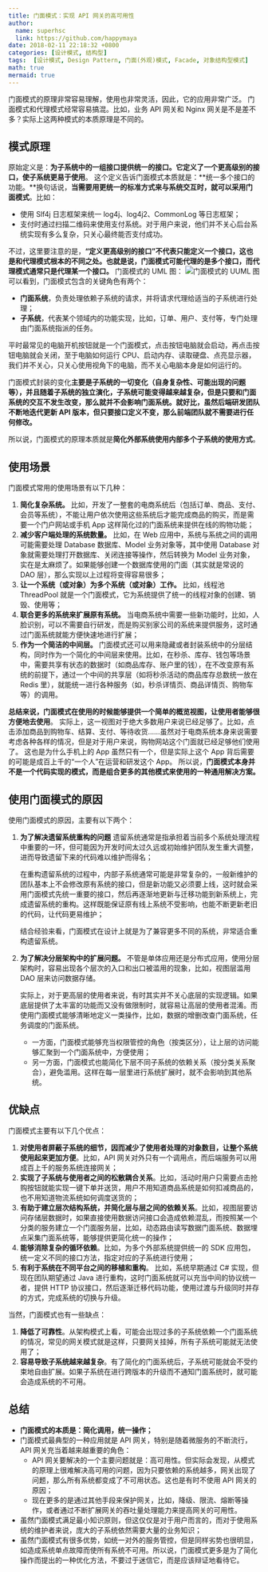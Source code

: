 ```yaml
---
title: 门面模式：实现 API 网关的高可用性
author:
  name: superhsc
  link: https://github.com/happymaya
date: 2018-02-11 22:18:32 +0800
categories: [设计模式, 结构型]
tags:  [设计模式, Design Pattern, 门面(外观)模式, Facade, 对象结构型模式]
math: true
mermaid: true
---
```



门面模式的原理非常容易理解，使用也非常灵活，因此，它的应用非常广泛。
门面模式和代理模式经常容易搞混。比如，业务 API 网关和 Nginx 网关是不是差不多？实际上这两种模式的本质原理是不同的。

## 模式原理
原始定义是：**为子系统中的一组接口提供统一的接口。它定义了一个更高级别的接口，使子系统更易于使用**。
这个定义告诉门面模式本质就是：**统一多个接口的功能。**换句话说，**当需要用更统一的标准方式来与系统交互时，就可以采用门面模式**。比如：

- 使用 Slf4j 日志框架来统一 log4j、log4j2、CommonLog 等日志框架；
- 支付时通过扫描二维码来使用支付系统。对于用户来说，他们并不关心后台系统实现有多么复杂，只关心最终能否支付成功。

不过，这里要注意的是，**“定义更高级别的接口”不代表只能定义一个接口，这也是和代理模式根本的不同之处。也就是说，门面模式可能代理的是多个接口，而代理模式通常只是代理某一个接口。**
门面模式的 UML 图：
![门面模式的 UUML 图](https://maxpixelton.github.io/images/assert/design-patterns/facade-uml.png)
可以看到，门面模式包含的关键角色有两个：

- **门面系统**，负责处理依赖子系统的请求，并将请求代理给适当的子系统进行处理；
- **子系统**，代表某个领域内的功能实现，比如，订单、用户、支付等，专门处理由门面系统指派的任务。

平时最常见的电脑开机按钮就是一个门面模式，点击按钮电脑就会启动，再点击按钮电脑就会关闭，至于电脑如何运行 CPU、启动内存、读取硬盘、点亮显示器，我们并不关心，只关心使用视角下的电脑，而不关心电脑本身是如何运行的。

门面模式封装的变化**主要是子系统的一切变化（自身复杂性、可能出现的问题等），并且随着子系统的独立演化，子系统可能变得越来越复杂，但是只要和门面系统的交互不发生改变，那么就并不会影响门面系统。就好比，虽然后端研发团队不断地迭代更新 API 版本，但只要接口定义不变，那么前端团队就不需要进行任何修改。**

所以说，门面模式的原理本质就是**简化外部系统使用内部多个子系统的使用方式**。

## 使用场景
门面模式常用的使用场景有以下几种：

1. **简化复杂系统。** 比如，开发了一整套的电商系统后（包括订单、商品、支付、会员等系统），不能让用户依次使用这些系统后才能完成商品的购买，而是需要一个门户网站或手机 App 这样简化过的门面系统来提供在线的购物功能；
2. **减少客户端处理的系统数量。** 比如，在 Web 应用中，系统与系统之间的调用可能需要处理 Database 数据库、Model 业务对象等，其中使用 Database 对象就需要处理打开数据库、关闭连接等操作，然后转换为 Model 业务对象，实在是太麻烦了。如果能够创建一个数据库使用的门面（其实就是常说的 DAO 层），那么实现以上过程将变得容易很多；
3. **让一个系统（或对象）为多个系统（或对象）工作。** 比如，线程池 ThreadPool 就是一个门面模式，它为系统提供了统一的线程对象的创建、销毁、使用等；
4. **联合更多的系统来扩展原有系统。** 当电商系统中需要一些新功能时，比如，人脸识别，可以不需要自行研发，而是购买别家公司的系统来提供服务，这时通过门面系统就能方便快速地进行扩展；
5. **作为一个简洁的中间层。** 门面模式还可以用来隐藏或者封装系统中的分层结构，同时作为一个简化的中间层来使用。比如，在秒杀、库存、钱包等场景中，需要共享有状态的数据时（如商品库存、账户里的钱），在不改变原有系统的前提下，通过一个中间的共享层（如将秒杀活动的商品库存总数统一放在 Redis 里），就能统一进行各种服务（如，秒杀详情页、商品详情页、购物车等）的调用。

**总结来说，门面模式在使用的时候能够提供一个简单的概览视图，让使用者能够很方便地去使用**。
实际上，这一视图对于绝大多数用户来说已经足够了。比如，点击添加商品到购物车、结算、支付、等待收货……虽然对于电商系统本身来说需要考虑各种各样的情况，但是对于用户来说，购物网站这个门面就已经足够他们使用了。
这也是为什么手机上的 App 虽然只有一个，但是实际上这个 App 背后需要的可能是成百上千的“一个人”在运营和研发这个 App。
所以说，**门面模式本身并不是一个代码实现的模式，而是组合更多的其他模式来使用的一种通用解决方案。**

## 使用门面模式的原因
使用门面模式的原因，主要有以下两个：

1. **为了解决遗留系统重构的问题**
   遗留系统通常是指承担着当前多个系统处理流程中重要的一环，但可能因为开发时间太过久远或初始维护团队发生重大调整，进而导致遗留下来的代码难以维护而得名；
   
   在重构遗留系统的过程中，内部子系统通常可能是非常复杂的，一般新维护的团队基本上不会修改原有系统的接口，但是新功能又必须要上线，这时就会采用门面模式先统一重要的接口，然后再逐渐地更新与迁移功能到新系统上，完成遗留系统的重构。这样既能保证原有线上系统不受影响，也能不断更新老旧的代码，让代码更易维护；
   
   结合经验来看，门面模式在设计上就是为了兼容更多不同的系统，非常适合重构遗留系统。

2. **为了解决分层架构中的扩展问题。** 
   不管是单体应用还是分布式应用，使用分层架构时，容易出现各个层次的入口和出口被滥用的现象，比如，视图层滥用 DAO 层来访问数据存储。
   
   实际上，对于更高层的使用者来说，有时其实并不关心底层的实现逻辑。如果底层提供了太丰富的功能而又没有做限制时，就容易让高层的使用者混淆。而使用门面模式能够清晰地定义一类操作，比如，数据的增删改查门面系统，任务调度的门面系统。
   - 一方面，门面模式能够充当权限管控的角色（按类区分），让上层的访问能够汇聚到一个门面系统中，方便使用；
   - 另一方面，门面模式也能简化下层不同子系统的依赖关系（按分类关系聚合），避免滥用。这样在每一层里进行系统扩展时，就不会影响到其他系统。
    
## 优缺点
门面模式主要有以下几个优点：

1. **对使用者屏蔽子系统的细节，因而减少了使用者处理的对象数目，让整个系统使用起来更加方便**。比如，API 网关对外只有一个调用点，而后端服务可以用成百上千的服务系统连接网关；
2. **实现了子系统与使用者之间的松散耦合关系**。比如，活动时用户只需要点击抢购按钮就能实现一键下单并送货，用户不用知道商品系统是如何扣减商品的，也不用知道物流系统如何调度送货的；
3. **有助于建立层次结构系统，并简化层与层之间的依赖关系**。比如，视图层要访问存储层数据时，如果直接使用数据访问接口会造成依赖混乱，而按照某一个分类的服务建立一个门面服务层，比如，动态路由读写数据门面系统、数据埋点采集门面系统等，能够提供更简化统一的操作；
4. **能够消除复杂的循环依赖**。比如，为多个外部系统提供统一的 SDK 应用包，统一定义不同的接口方法，指定对应的子系统进行使用；
5. **有利于系统在不同平台之间的移植和重构**。 比如，系统早期通过 C# 实现，但现在团队期望通过 Java 进行重构，这时门面系统就可以充当中间的协议统一者，提供 HTTP 协议接口，然后逐渐迁移代码功能，使用过渡与升级同时并存的方式，完成系统的切换与升级。

当然，门面模式也有一些缺点：
1. **降低了可靠性**。从架构模式上看，可能会出现过多的子系统依赖一个门面系统的情况，常见的网关模式就是这样，只要网关挂掉，所有子系统可能就无法使用了；
2. **容易导致子系统越来越复杂**。有了简化的门面系统后，子系统可能就会不受约束地自由扩展。如果子系统在进行跨版本的升级而不通知门面系统时，就可能会造成系统的不可用。

## 总结

- **门面模式的本质是：简化调用，统一操作；**
- 门面模式最典型的一种应用就是 API 网关，特别是随着微服务的不断流行，API 网关充当着越来越重要的角色：
   - API 网关要解决的一个主要问题就是：高可用性。但实际会发现，从模式的原理上很难解决高可用的问题，因为只要依赖的系统越多，网关出现了问题，那么所有系统都变成了不可用状态。这也是有时不使用 API 网关的原因；
   - 现在更多的是通过其他手段来保护网关，比如，降级、限流、熔断等操作，或者通过不断扩展网关的吞吐量处理能力来提高网关的可用性。
- 虽然门面模式满足最小知识原则，但这仅仅是对于用户而言的，而对于使用系统的维护者来说，庞大的子系统依然需要大量的业务知识；
- 虽然门面模式有很多优势，如统一对外的服务管控，但是同样劣势也很明显，如造成系统单点故障而使所有系统不可用。所以说，门面模式更多是为了简化操作而提出的一种优化方法，不要过于迷信它，而是应该辩证地看待它。
